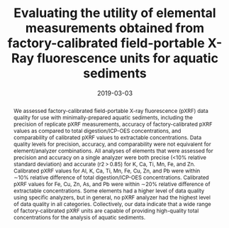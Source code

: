 ---
abstract: "We assessed factory-calibrated field-portable X-ray fluorescence (pXRF) data quality for use with minimally-prepared aquatic sediments, including the precision of replicate pXRF measurements, accuracy of factory-calibrated pXRF values as compared to total digestion/ICP-OES concentrations, and comparability of calibrated pXRF values to extractable concentrations. Data quality levels for precision, accuracy, and comparability were not equivalent for element/analyzer combinations. All analyses of elements that were assessed for precision and accuracy on a single analyzer were both precise (<10% relative standard deviation) and accurate (r2 > 0.85) for K, Ca, Ti, Mn, Fe, and Zn. Calibrated pXRF values for Al, K, Ca, Ti, Mn, Fe, Cu, Zn, and Pb were within ∼10% relative difference of total digestion/ICP-OES concentrations. Calibrated pXRF values for Fe, Cu, Zn, As, and Pb were within ∼20% relative difference of extractable concentrations. Some elements had a higher level of data quality using specific analyzers, but in general, no pXRF analyzer had the highest level of data quality in all categories. Collectively, our data indicate that a wide range of factory-calibrated pXRF units are capable of providing high-quality total concentrations for the analysis of aquatic sediments."
authors: ["admin", "Ian S. Spooner", "Mark L. Mallory", "Chris E. White", "Graham A. Gagnon"]
date: "2019-03-03"
doi: "10.1016/j.envpol.2019.03.001"
featured: true
image:
  caption: ""
  focal_point: ""
  preview_only: false
projects: [geoscience]
publication: "Environmental Pollution"
publication_short: ""
publication_types: ["2"]
summary: ""
tags: []
title: "Evaluating the utility of elemental measurements obtained from factory-calibrated field-portable X-Ray fluorescence units for aquatic sediments"
url_code: ""
url_dataset: ""
url_pdf: ""
url_poster: ""
url_project: ""
url_slides: ""
url_source: ""
url_video: ""
---
